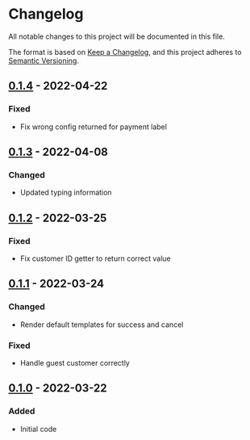 # Changelog
All notable changes to this project will be documented in this file.

The format is based on [Keep a Changelog](https://keepachangelog.com/en/1.0.0/),
and this project adheres to [Semantic Versioning](https://semver.org/spec/v2.0.0.html).

## [0.1.4] - 2022-04-22
### Fixed
- Fix wrong config returned for payment label

## [0.1.3] - 2022-04-08
### Changed
- Updated typing information

## [0.1.2] - 2022-03-25
### Fixed
- Fix customer ID getter to return correct value

## [0.1.1] - 2022-03-24
### Changed
- Render default templates for success and cancel
### Fixed
- Handle guest customer correctly

## [0.1.0] - 2022-03-22
### Added
- Initial code

[Unreleased]: https://github.com/dinoperovic/django-salesman-stripe/compare/0.1.4...HEAD
[0.1.4]: https://github.com/dinoperovic/django-salesman-stripe/releases/tag/0.1.4
[0.1.3]: https://github.com/dinoperovic/django-salesman-stripe/releases/tag/0.1.3
[0.1.2]: https://github.com/dinoperovic/django-salesman-stripe/releases/tag/0.1.2
[0.1.1]: https://github.com/dinoperovic/django-salesman-stripe/releases/tag/0.1.1
[0.1.0]: https://github.com/dinoperovic/django-salesman-stripe/releases/tag/0.1.0
